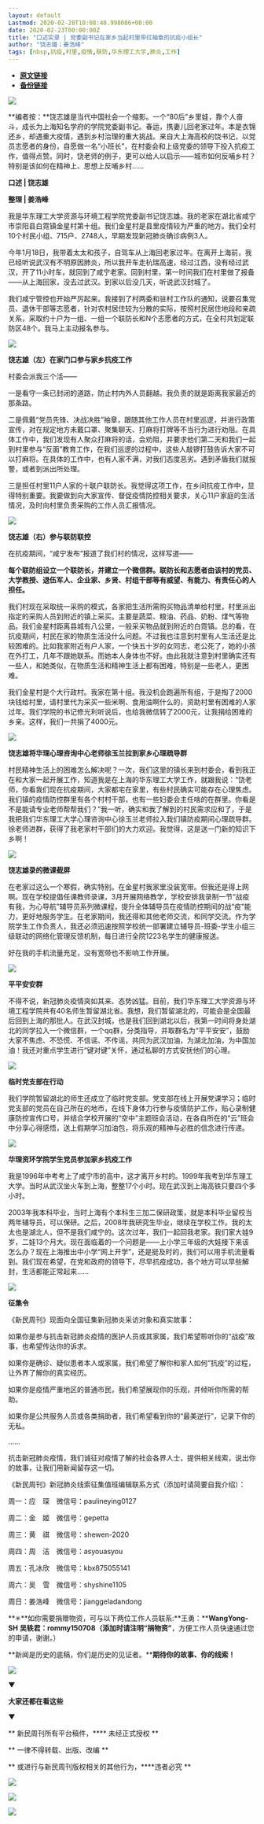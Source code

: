 ```yaml
---
layout: default
Lastmod: 2020-02-28T10:08:40.998086+00:00
date: 2020-02-23T00:00:00Z
title: "口述实录 | 党委副书记在家乡当起村里带红袖章的抗疫小组长"
author: "饶志雄；姜浩峰"
tags: [nbsp,抗疫,村里,疫情,联防,华东理工大学,肺炎,工作]
---
```


* [**原文链接**](http://mp.weixin.qq.com/s?__biz=MTUzMDQzNjMwMQ==&amp;mid=2652825767&amp;idx=2&amp;sn=5def5015e635ebdc023993958631b50e&amp;chksm=68ed25055f9aac135a17d536370284c7a9309af5f75e87fbb026ea5e8b6480472a405cfd0011#rd)
* [**备份链接**](http://archive.ph/4n1A5)


![](/images/post/4c42c553070db3539d04a7c157f4313d.jpg)

**编者按：**饶志雄是当代中国社会一个缩影。一个“80后”乡里娃，靠个人奋斗，成长为上海知名学府的学院党委副书记。春运，携妻儿回老家过年。本是衣锦还乡，却遇重大疫情，遇到乡村治理的重大挑战。来自大上海高校的饶书记，以党员志愿者的身份，自愿做一名“小班长”，在村委会和上级党委的领导下投入抗疫工作，值得点赞。同时，饶老师的例子，更可以给人以启示——城市如何反哺乡村？特别是该如何在精神上、思想上反哺乡村……

**口述 | 饶志雄**

**整理 | 姜浩峰**  

我是华东理工大学资源与环境工程学院党委副书记饶志雄。我的老家在湖北省咸宁市崇阳县白霓镇金星村第十组。我们金星村是县里疫情较为严重的地方。我们全村10个村民小组、715户、2748人，早期发现新冠肺炎确诊病例3人。

今年1月18日，我带着太太和孩子，自驾车从上海回老家过年。在离开上海前，我已经听说武汉有不明原因肺炎，所以我开车走杭瑞高速，经过江西，没有经过武汉，开了11小时车，就回到了咸宁老家。回到村里，第一时间我们在村里做了报备——从上海回家，没去过武汉。到家以后没几天，听说武汉封城了。

我们咸宁管控也开始严厉起来。我接到了村两委和驻村工作队的通知，说要召集党员、退休干部等志愿者，针对农村居住较为分散的实际，按照村民居住地段和亲疏关系，采取约十户为一组、一组一个联防长和N个志愿者的方式，在全村共划定联防区48个。我马上主动报名参与。

![](/images/post/1c92133d2bac91411235c31846e30289.jpg)

**饶志雄（左）在家门口参与家乡抗疫工作**  

村委会派我三个活——

一是看守一条已封闭的道路，防止村内外人员翻越。我负责的就是距离我家最近的那条路。

二是佩戴“党员先锋、决战决胜”袖章，跟随其他工作人员在村里巡逻，并进行政策宣传，对在规定地方未戴口罩、聚集聊天、打麻将打牌等不当行为进行劝阻。在具体工作中，我们发现有人聚众打麻将的话，会劝阻，并要求他们第二天和我们一起到村里参与“反面”教育工作，在我们巡逻的过程中，这些人敲锣打鼓告诉大家不可以打麻将。在具体的工作中，也有人家不满，对我们态度恶劣。遇到矛盾我们就报警，或者到派出所处理。

三是担任村里11户人家的十联户联防长。我觉得这项工作，在乡间抗疫工作中，显得特别重要。我要做到向大家宣传、督促疫情防控相关要求，关心11户家庭的生活情况，及时向村里负责采购的工作人员汇报情况。

![](/images/post/80c2c8d6cae641b465b1452419ed6acd.jpg)

**饶志雄（右）参与联防联控**  

在抗疫期间，“咸宁发布”报道了我们村的情况，这样写道——

**每个联防组设立一个联防长，并建立一个微信群。联防长和志愿者由该村的党员、大学教授、退伍军人、企业家、乡贤、村组干部等有威望、有能力、有责任心的人担任。**

我们村现在采取统一采购的模式，各家把生活所需购买物品清单给村里，村里派出指定的采购人员到附近的镇上采买。主要是蔬菜、粮油、药品、奶粉、煤气等物品。我们金星村距离县城有八公里，一般采买物品就到附近的白霓镇。总的看，在抗疫期间，村民在家的物质生活没什么问题。不过我也注意到村里有人生活还是比较困难的。比如我家附近有户人家，一个快五十岁的女同志，老公死了，她的小孩在外打工，几年不跟她联系。而她本人身体也不好。由此我就注意到村里确实还有一些人，和她类似，在物质生活和精神生活上都有困难，特别是一些老人，更困难。

我们金星村是个大行政村。我家在第十组。我没机会跑遍所有组，于是掏了2000块钱给村里，请村里代为采买一些米啊、食用油啊什么的，资助村里有困难的人家过年。我们学院的书记修光利听说后，也给我微信转了2000元，让我捐给困难的乡亲。这样，我们一共捐了4000元。

![](/images/post/742fd0bf7c12ab7d4de216433b67c6c2.jpg)

**饶志雄将华理心理咨询中心老师徐玉兰拉到家乡心理疏导群**  

村民精神生活上的困难怎么解决呢？一次，我们这里的镇长来到村委会，看到我正在和大家一起开展工作，知道我是在上海的华东理工大学工作，就跟我说：“饶老师，你看我们现在抗疫期间，大家都宅在家里，有些村民确实可能存在心理焦虑。我们镇的疫情防控群里有各个村村干部，也有一些妇委会主任啥的在群里。你看是不是能请专业老师帮帮我们？”我一听，确实和我了解到的村民需求应和了，于是我把我们华东理工大学心理咨询中心徐玉兰老师拉入我们镇防疫期间心理疏导群。徐老师进群，获得了我老家村干部们的大力欢迎。我觉得，这是送一门新的知识下乡啊！

![](/images/post/0c83954c2896c32b4310697f946c6b8c.jpg)

**饶志雄录的微课截屏**  

在老家过这么一个寒假，确实特别。在金星村我家里没装宽带。但我还是得上网啊。现在学校提倡任课教师录课，3月开展网络教学，学校安排我录制一节“战疫有我，为心导航”辅导员系列微课程，提升全体辅导员在疫情防控期间的战“疫”能力，更好地服务学生。在老家期间，我还得和其他老师交流，和同学交流。作为学院学生工作负责人，我还必须迅速按照学校统一部署建立辅导员-班委-学生小组三级联动的网络化管理反馈机制，每日进行全院1223名学生的健康报送。

好在我的手机流量充足，没有宽带也不影响工作开展。

![](/images/post/6a8af5c861b125281a28cbe1bfc41c7e.jpg)

**平平安安群**  

不得不说，新冠肺炎疫情突如其来、态势凶猛。目前，我们华东理工大学资源与环境工程学院共有40名师生暂留湖北省。我想，我们暂留湖北的，可能会是全国最后回到上海的那批人。在武汉封城，也是我们回到湖北以后，我第一时间将身处湖北的同学拉入一个微信群，一个qq群，分类指导，并取群名为“平平安安”，鼓励大家不焦虑、不恐慌、不信谣、不传谣，共同为武汉加油，为湖北加油，为中国加油！我还对重点学生进行“键对键”关怀，通过私聊的方式安抚他们的心理。

![](/images/post/c284337285b53d56a00f8c710bee9fe2.jpg)

**临时党支部在行动**  

我们学院暂留湖北的师生还成立了临时党支部。党支部在线上开展党课学习；临时党支部的党员在自己所在的地市，在线下身体力行参与疫情防护工作，贴心录制健康防控宣传口号，并结合学校开展的“空中”主题班会活动，在各自所在的“云”班会中分享心得感悟，送上假期学习加油包，将乐观的精神与必胜的信念进行传递。

![](/images/post/c9b6dddf8aef6c2f7e8092ae8c58752e.jpg)

**华理资环学院学生党员参加家乡抗疫工作**  

我是1996年中考考上了咸宁市的高中，这才离开乡村的。1999年我考到华东理工大学。当时从武汉坐火车到上海，整整17个小时。现在武汉到上海高铁只要四个多小时。

2003年我本科毕业，当时上海有个本科生三加二保研政策，就是本科毕业留校当两年辅导员，可以保研。之后，2008年我研究生毕业，继续在学校工作。我的太太也是湖北人，但不是我们咸宁的。这次过年，我们一起回我老家。我们家大娃9岁，二娃13个月大。现在面临着的一个问题是——上小学三年级的大娃接下来该怎么办？现在上海推出中小学“网上开学”，还是挺及时的，我们可以用手机流量看到。我们现在希望，在党和政府的领导下，尽早抗疫成功，各个地方可以早些解封，生活都能正常起来……

![](/images/post/3397bbdf9853726ded83d37bf6ea4d7e.jpg)

**征集令**

《新民周刊》现面向全国征集新冠肺炎采访对象和真实故事：

如果你是参与抗击新冠肺炎疫情的医护人员或其家属，我们希望聆听你的“战疫”故事，也希望传达你的诉求。

如果你是确诊、疑似患者本人或家属，我们希望了解你和家人如何“抗疫”的过程，让外界了解你的真实经历。

如果你是疫情严重地区的普通市民，我们希望展现你的乐观，并倾听你所需的帮助。

如果你是公共服务人员或各类捐助者，我们希望看到你的“最美逆行”，记录下你的无私。

……

抗击新冠肺炎疫情，我们诚征对疫情了解的社会各界人士，提供相关线索，说出你的故事，让我们用新闻留存这一切。

《新民周刊》新冠肺炎线索征集值班编辑联系方式（添加时请简要自我介绍）：

周一：应　琛　微信号：paulineying0127

周二：金　姬　微信号：gepetta

周三：黄　祺　微信号：shewen-2020

周四：周　洁　微信号：asyouasyou

周五：孔冰欣　微信号：kbx875055141

周六：吴　雪　微信号：shyshine1105

周日：姜浩峰　微信号：jianggeladandong

**✳**如你需要捐赠物资，可与以下两位工作人员联系:**王勇：****WangYong-SH** **吴轶君：****rommy150708**（添加时请注明**“捐物资”**，方便工作人员快速通过您的申请，谢谢。）

**新闻是历史的底稿，你们是历史的见证者。****期待你的故事、你的线索！**

![](/images/post/1f5d8391583e261a286fb4c68551cf83.jpg)

▼

**大家还都在看这些**

▼

** 新民周刊所有平台稿件，**** 未经正式授权 **

** 一律不得转载、出版、改编 **

** 或进行与新民周刊版权相关的其他行为，****违者必究 **

![](/images/post/bc2abbcbece01c7259dcfa1b3b5b15ac.jpg)

![](/images/post/be3e0cea6214f157e1064f7d84656012.jpg)

![](/images/post/a4d859067eb428659a64c12bac593357.jpg)

